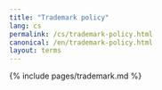 ```yaml
---
title: "Trademark policy"
lang: cs
permalink: /cs/trademark-policy.html
canonical: /en/trademark-policy.html
layout: terms
---
```


{% include pages/trademark.md %}
